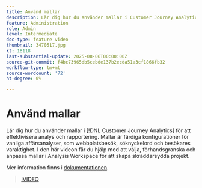 ```yaml
---
title: Använd mallar
description: Lär dig hur du använder mallar i Customer Journey Analytics för att effektivisera analys och rapportering.
feature: Administration
role: Admin
level: Intermediate
doc-type: feature video
thumbnail: 3470517.jpg
kt: 18118
last-substantial-update: 2025-08-06T00:00:00Z
source-git-commit: f4bc73965db5cebde137b2ecda51a3cf1866fb32
workflow-type: tm+mt
source-wordcount: '72'
ht-degree: 0%

---
```


# Använd mallar

Lär dig hur du använder mallar i [!DNL Customer Journey Analytics] för att effektivisera analys och rapportering. Mallar är färdiga konfigurationer för vanliga affärsanalyser, som webbplatsbesök, söknyckelord och besökares varaktighet. I den här videon får du hjälp med att välja, förhandsgranska och anpassa mallar i Analysis Workspace för att skapa skräddarsydda projekt.

Mer information finns i [dokumentationen](https://experienceleague.adobe.com/sv/docs/analytics-platform/using/cja-workspace/templates/use-templates).

>[!VIDEO](https://video.tv.adobe.com/v/3470517/?learn=on)
